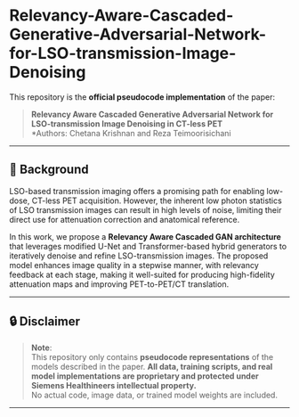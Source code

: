 # Relevancy-Aware-Cascaded-Generative-Adversarial-Network-for-LSO-transmission-Image-Denoising

This repository is the **official pseudocode implementation** of the paper:

> **Relevancy Aware Cascaded Generative Adversarial Network for LSO-transmission Image Denoising in CT-less PET**  
> *Authors: Chetana Krishnan and Reza Teimoorisichani 

---

## 📄 Background

LSO-based transmission imaging offers a promising path for enabling low-dose, CT-less PET acquisition. However, the inherent low photon statistics of LSO transmission images can result in high levels of noise, limiting their direct use for attenuation correction and anatomical reference.

In this work, we propose a **Relevancy Aware Cascaded GAN architecture** that leverages modified U-Net and Transformer-based hybrid generators to iteratively denoise and refine LSO-transmission images. The proposed model enhances image quality in a stepwise manner, with relevancy feedback at each stage, making it well-suited for producing high-fidelity attenuation maps and improving PET-to-PET/CT translation. 

---

## 🔒 Disclaimer

> **Note**:  
> This repository only contains **pseudocode representations** of the models described in the paper. **All data, training scripts, and real model implementations are proprietary and protected under Siemens Healthineers intellectual property.**  
> No actual code, image data, or trained model weights are included.

---
